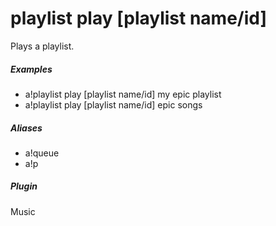 # playlist play [playlist name/id]

Plays a playlist.
			

##### Examples

* a!playlist play [playlist name/id] my epic playlist
* a!playlist play [playlist name/id] epic songs


##### Aliases

* a!queue
* a!p


##### Plugin
Music
